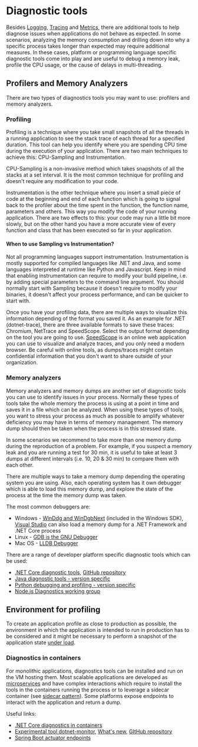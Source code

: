 # Diagnostic tools

Besides [Logging](pillars/logging.md), [Tracing](pillars/tracing.md) and [Metrics](pillars/metrics.md), there are additional tools to help diagnose issues when applications do not behave as expected. In some scenarios, analyzing the memory consumption and drilling down into why a specific process takes longer than expected may require additional measures. In these cases, platform or programming language specific diagnostic tools come into play and are useful to debug a memory leak, profile the CPU usage, or the cause of delays in multi-threading.

## Profilers and Memory Analyzers

There are two types of diagnostics tools you may want to use: profilers and memory analyzers.

### Profiling

Profiling is a technique where you take small snapshots of all the threads in a running application to see the stack trace of each thread for a specified duration. This tool can help you identify where you are spending CPU time during the execution of your application. There are two main techniques to achieve this: CPU-Sampling and Instrumentation.

CPU-Sampling is a non-invasive method which takes snapshots of all the stacks at a set interval. It is the most common technique for profiling and doesn't require any modification to your code.

Instrumentation is the other technique where you insert a small piece of code at the beginning and end of each function which is going to signal back to the profiler about the time spent in the function, the function name, parameters and others. This way you modify the code of your running application. There are two effects to this: your code may run a little bit more slowly, but on the other hand you have a more accurate view of every function and class that has been executed so far in your application.

#### When to use Sampling vs Instrumentation?

Not all programming languages support instrumentation. Instrumentation is mostly supported for compiled languages like .NET and Java, and some languages interpreted at runtime like Python and Javascript. Keep in mind that enabling instrumentation can require to modify your build pipeline, i.e. by adding special parameters to the command line argument. You should normally start with Sampling because it doesn't require to modify your binaries, it doesn't affect your process performance, and can be quicker to start with.

Once you have your profiling data, there are multiple ways to visualize this information depending of the format you saved it. As an example for .NET (dotnet-trace), there are three available formats to save these traces: Chromium, NetTrace and SpeedScope. Select the output format depending on the tool you are going to use. [SpeedScope](https://www.speedscope.app/) is an online web application you can use to visualize and analyze traces, and you only need a modern browser. Be careful with online tools, as dumps/traces might contain confidential information that you don't want to share outside of your organization.

### Memory analyzers

Memory analyzers and memory dumps are another set of diagnostic tools you can use to identify issues in your process.  Normally these types of tools take the whole memory the process is using at a point in time and saves it in a file which  can be analyzed. When using these types of tools, you want to stress your process as much as possible to amplify whatever deficiency you may have in terms of memory management. The memory dump should then be taken when the process is in this stressed state.

In some scenarios we recommend to take more than one memory dump during the reproduction of a problem. For example, if you suspect a memory leak and you are running a test for 30 min, it is useful to take at least 3 dumps at different intervals (i.e. 10, 20 & 30 min) to compare them with each other.

There are multiple ways to take a memory dump depending the operating system you are using. Also, each operating system has it own debugger which is able to load this memory dump, and explore the state of the process at the time the memory dump was taken.

The most common debuggers are:

- Windows - [WinDdg and WinDgbNext](https://docs.microsoft.com/en-us/windows-hardware/drivers/debugger/debugger-download-tools) (included in the Windows SDK), [Visual Studio](https://visualstudio.microsoft.com/) can also load a memory dump for a .NET Framework and .NET Core process
- Linux - [GDB is the GNU Debugger](https://www.gnu.org/software/gdb/)
- Mac OS - [LLDB Debugger](https://lldb.llvm.org/)

There are a range of developer platform specific diagnostic tools which can be used:

- [.NET Core diagnostic tools](https://docs.microsoft.com/en-us/dotnet/core/diagnostics/#net-core-diagnostic-global-tools), [GitHub repository](https://github.com/dotnet/diagnostics)
- [Java diagnostic tools - version specific](https://docs.oracle.com/en/java/javase/16/troubleshoot/general-java-troubleshooting.html)
- [Python debugging and profiling - version specific](https://docs.python.org/3/library/debug.html)
- [Node.js Diagnostics working group](https://github.com/nodejs/diagnostics)

## Environment for profiling

To create an application profile as close to production as possible, the environment in which the application is intended to run in production has to be considered and it might be necessary to perform a snapshot of the application state [under load](../automated-testing/performance-testing/README.md).

### Diagnostics in containers

For monolithic applications, diagnostics tools can be installed and run on the VM hosting them. Most scalable applications are developed as [microservices](./microservices.md) and have complex interactions which require to install the tools in the containers running the process or to leverage a sidecar container (see [sidecar pattern](https://docs.microsoft.com/en-us/azure/architecture/patterns/sidecar)). Some platforms expose endpoints to interact with the application and return a dump.

Useful links:

- [.NET Core diagnostics in containers](https://docs.microsoft.com/en-us/dotnet/core/diagnostics/diagnostics-in-containers)
- [Experimental tool dotnet-monitor](https://devblogs.microsoft.com/dotnet/introducing-dotnet-monitor/), [What's new](https://devblogs.microsoft.com/dotnet/whats-new-in-dotnet-monitor/), [GItHub repository](https://github.com/dotnet/dotnet-monitor/tree/main/documentation)
- [Spring Boot actuator endpoints](https://docs.spring.io/spring-boot/docs/current-SNAPSHOT/reference/htmlsingle/#actuator.endpoints)
